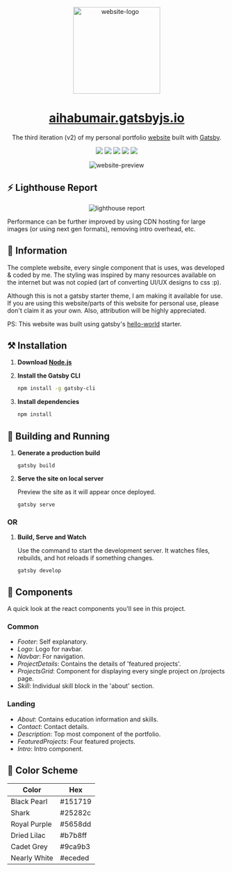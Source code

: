 <p align="center">
  <img src="https://user-images.githubusercontent.com/55903466/142420460-91b641f2-3bde-4452-8349-7629df1ee19e.png" alt="website-logo" width="200px">
</p>

<h1 align="center">
  <a href="https://aihabumair.gatsbyjs.io">
    aihabumair.gatsbyjs.io
  </a>
</h1>

<p align="center">The third iteration (v2) of my personal portfolio <a href="https://aihabumair.gatsbyjs.io">website</a> built with <a href="https://www.gatsbyjs.com/">Gatsby</a>.</p>

<p align="center">
  <img src="https://img.shields.io/badge/React-20232A?style=for-the-badge&logo=react&logoColor=61DAFB" />
  <img src="https://img.shields.io/badge/Gatsby-663399?style=for-the-badge&logo=gatsby&logoColor=white" />
  <img src="https://img.shields.io/badge/JavaScript-323330?style=for-the-badge&logo=javascript&logoColor=F7DF1E" />
  <img src="https://img.shields.io/badge/CSS3-1572B6?style=for-the-badge&logo=css3&logoColor=white" />
  <img src="https://img.shields.io/badge/Figma-F24E1E?style=for-the-badge&logo=figma&logoColor=white" />
</p>

<p align="center">
  <img src="https://user-images.githubusercontent.com/55903466/142421228-12d970cc-0327-4f8e-bcb0-f0da4763eead.png" alt="website-preview" />
<p>

## ⚡ Lighthouse Report
<p align="center">
  <img src="https://user-images.githubusercontent.com/55903466/142427622-b1655c8b-7b89-4910-9d60-2660ce2ea39b.png" alt="lighthouse report" />
</p>

Performance can be further improved by using CDN hosting for large images (or using next gen formats), removing intro overhead, etc.


## 📣 Information

The complete website, every single component that is uses, was developed & coded by me. The styling was inspired by many resources available on the internet but was not copied (art of converting UI/UX designs to css :p).

Although this is not a gatsby starter theme, I am making it available for use. If you are using this website/parts of this website for personal use, please don't claim it as your own. Also, attribution will be highly appreciated.

PS: This website was built using gatsby's <a href="https://github.com/gatsbyjs/gatsby-starter-hello-world">hello-world</a> starter.


## ⚒ Installation

1. **Download <a href="https://nodejs.org/en/download/">Node.js</a>**

2. **Install the Gatsby CLI**

   ```sh
   npm install -g gatsby-cli
   
3. **Install dependencies**

   ```sh
   npm install
   ```


## 🚀 Building and Running

1.  **Generate a production build**

    ```shell
    gatsby build
    ```

2.  **Serve the site on local server**

    Preview the site as it will appear once deployed.

    ```shell
    gatsby serve
    ```

### OR

1.  **Build, Serve and Watch**

     Use the command to start the development server. It watches files, rebuilds, and hot reloads if something changes.
     
     ```shell
     gatsby develop
     ```


## 📂 Components

A quick look at the react components you'll see in this project.
  
### Common
  - *Footer*: Self explanatory.
  - *Logo*: Logo for navbar.
  - *Navbar*: For navigation.
  - *ProjectDetails*: Contains the details of 'featured projects'.
  - *ProjectsGrid*: Component for displaying every single project on /projects page.
  - *Skill*: Individual skill block in the 'about' section.

### Landing
  - *About*: Contains education information and skills.
  - *Contact*: Contact details.
  - *Description*: Top most component of the portfolio.
  - *FeaturedProjects*: Four featured projects.
  - *Intro*: Intro component. 


## 🎨 Color Scheme

| Color          | Hex                                                                |
| -------------- | ------------------------------------------------------------------ |
| Black Pearl    | #151719 |
| Shark          | #25282c |
| Royal Purple   | #5658dd |
| Dried Lilac    | #b7b8ff |
| Cadet Grey     | #9ca9b3 |
| Nearly White   | #eceded |
